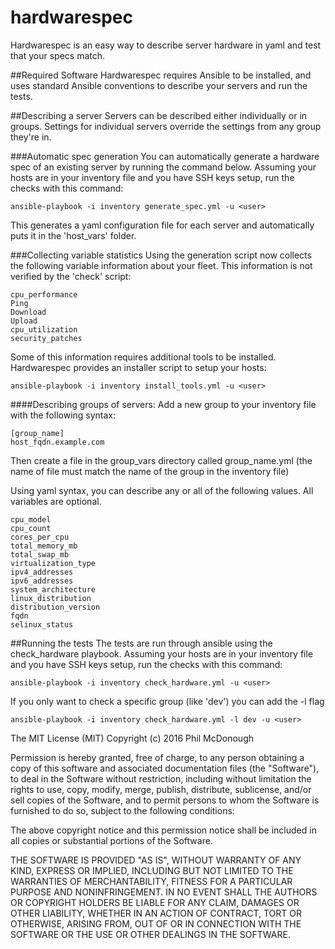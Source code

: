# hardwarespec
Hardwarespec is an easy way to describe server hardware in yaml and test that your specs match.

##Required Software
Hardwarespec requires Ansible to be installed, and uses standard Ansible conventions to describe your servers and run the tests.

##Describing a server
Servers can be described either individually or in groups. Settings for individual servers override the settings from any group they're in.

###Automatic spec generation
You can automatically generate a hardware spec of an existing server by running the command below. Assuming your hosts are in your inventory file and you have SSH keys setup, run the checks with this command:
```
ansible-playbook -i inventory generate_spec.yml -u <user>
```

This generates a yaml configuration file for each server and automatically puts it in the 'host_vars' folder.


###Collecting variable statistics
Using the generation script now collects the following variable information about your fleet. This information is not verified by the 'check' script:

```
cpu_performance
Ping
Download
Upload
cpu_utilization
security_patches
```

Some of this information requires additional tools to be installed. Hardwarespec provides an installer script to setup your hosts:

```
ansible-playbook -i inventory install_tools.yml -u <user>
```

####Describing groups of servers:
Add a new group to your inventory file with the following syntax:

```
[group_name]
host_fqdn.example.com
```

Then create a file in the group_vars directory called group_name.yml (the name of file must match the name of the group in the inventory file)

Using yaml syntax, you can describe any or all of the following values. All variables are optional.

```
cpu_model
cpu_count
cores_per_cpu
total_memory_mb
total_swap_mb
virtualization_type
ipv4_addresses
ipv6_addresses
system_architecture
linux_distribution
distribution_version
fqdn
selinux_status
```

##Running the tests
The tests are run through ansible using the check_hardware playbook. Assuming your hosts are in your inventory file and you have SSH keys setup, run the checks with this command:

```
ansible-playbook -i inventory check_hardware.yml -u <user>
```

If you only want to check a specific group (like 'dev') you can add the -l flag

```
ansible-playbook -i inventory check_hardware.yml -l dev -u <user>
```

The MIT License (MIT)
Copyright (c) 2016 Phil McDonough

Permission is hereby granted, free of charge, to any person obtaining a copy of this software and associated documentation files (the "Software"), to deal in the Software without restriction, including without limitation the rights to use, copy, modify, merge, publish, distribute, sublicense, and/or sell copies of the Software, and to permit persons to whom the Software is furnished to do so, subject to the following conditions:

The above copyright notice and this permission notice shall be included in all copies or substantial portions of the Software.

THE SOFTWARE IS PROVIDED "AS IS", WITHOUT WARRANTY OF ANY KIND, EXPRESS OR IMPLIED, INCLUDING BUT NOT LIMITED TO THE WARRANTIES OF MERCHANTABILITY, FITNESS FOR A PARTICULAR PURPOSE AND NONINFRINGEMENT. IN NO EVENT SHALL THE AUTHORS OR COPYRIGHT HOLDERS BE LIABLE FOR ANY CLAIM, DAMAGES OR OTHER LIABILITY, WHETHER IN AN ACTION OF CONTRACT, TORT OR OTHERWISE, ARISING FROM, OUT OF OR IN CONNECTION WITH THE SOFTWARE OR THE USE OR OTHER DEALINGS IN THE SOFTWARE.
